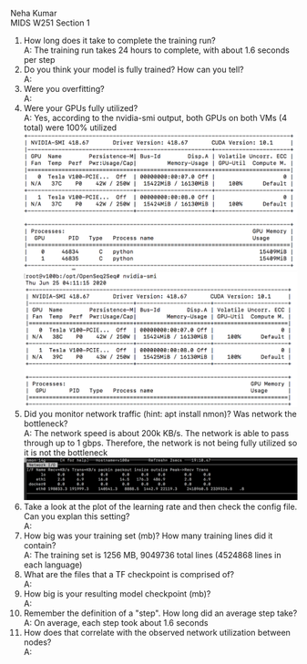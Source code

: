 Neha Kumar  
MIDS W251 Section 1

1. How long does it take to complete the training run?  
A: The training run takes 24 hours to complete, with about 1.6 seconds per step
2. Do you think your model is fully trained? How can you tell?  
A: 
3. Were you overfitting?  
A: 
4. Were your GPUs fully utilized?  
A: Yes, according to the nvidia-smi output, both GPUs on both VMs (4 total) were 100% utilized
![vm1](Images/gpu_util_vm1.png)
![vm2](Images/gpu_util_vm2.png)
5. Did you monitor network traffic (hint: apt install nmon)? Was network the bottleneck?  
A: The network speed is about 200k KB/s. The network is able to pass through up to 1 gbps. Therefore, the network is not being fully utilized so it is not the bottleneck
![nmon](Images/nmon.png)
6. Take a look at the plot of the learning rate and then check the config file. Can you explan this setting?  
A: 
7. How big was your training set (mb)? How many training lines did it contain?  
A: The training set is 1256 MB, 9049736 total lines (4524868 lines in each language)
8. What are the files that a TF checkpoint is comprised of?  
A: 
9. How big is your resulting model checkpoint (mb)?  
A:
10. Remember the definition of a "step". How long did an average step take?  
A: On average, each step took about 1.6 seconds
11. How does that correlate with the observed network utilization between nodes?  
A: 
